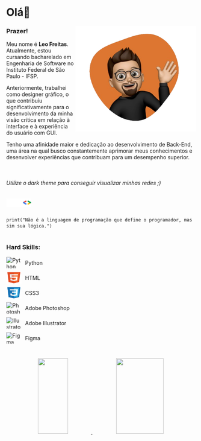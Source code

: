 <h1>Olá👋</h1>

<a href="https://github.com/leosupply">
    <img align="right" width="320px" src="https://raw.githubusercontent.com/LeoSupply/LeoSupply/main/perfil_blob.png" alt="img_perfil">
</a>

<h3>Prazer!</h3> 
<p>Meu nome é <b>Leo Freitas</b>. Atualmente, estou cursando bacharelado em Engenharia de Software no Instituto Federal de São Paulo - IFSP.</p>
<p>Anteriormente, trabalhei como designer gráfico, o que contribuiu significativamente para o desenvolvimento da minha visão crítica em relação à interface e à experiência do usuário com GUI.</p>
<p>Tenho uma afinidade maior e dedicação ao desenvolvimento de Back-End, uma área na qual busco constantemente aprimorar meus conhecimentos e desenvolver experiências que contribuam para um desempenho superior.</p>
<br>

<div>
    <h6>Utilize o dark theme para conseguir visualizar minhas redes ;)</h6>
    <a href="https://www.linkedin.com/in/leo-freitas-28a190163/" target="_blank" ><img align="left" alt="LinkedIn" width="22px" src="https://github.com/Aakarsh-B/trying-repos/blob/master/linkedin.svg" /></a>
    <a href="https://dev.to/leosupply" target="_blank"><img align="left" alt="Blog" width="22px" src="https://github.com/Aakarsh-B/trying-repos/blob/master/dev-badge.svg" /></a>
    <a href="https://g.dev/leofreitas" target="_blank"><img align="left" alt="GoogleDev" width="22px" src="https://raw.githubusercontent.com/LeoSupply/LeoSupply/74126fef59f0d0849d80119547851409c34c3706/google_dev.svg" /></a>
</div>
<br>
<br>

```
print("Não é a linguagem de programação que define o programador, mas sim sua lógica.")
```

#

<div>
    <h3>Hard Skills:</h3>
    <ul style="list-style-type: none; padding: 0; margin: 0;">
        <li style="display: flex; align-items: center; margin-bottom: 10px;">
            <img
                style="margin-right: 10px;"
                align="center"
                alt="Python"
                height="30"
                width="40"
                src="https://www.svgrepo.com/show/354238/python.svg"/>
            <span>Python</span>
        </li>
        <li style="display: flex; align-items: center; margin-bottom: 10px;">
            <img
                style="margin-right: 10px;"
                align="center"
                alt="HTML"
                height="30"
                width="40"
                src="https://raw.githubusercontent.com/devicons/devicon/master/icons/html5/html5-original.svg"/>
            <span>HTML</span>
        </li>
        <li style="display: flex; align-items: center; margin-bottom: 10px;">
            <img
                style="margin-right: 10px;"
                align="center"
                alt="CSS3"
                height="30"
                width="40"
                src="https://raw.githubusercontent.com/devicons/devicon/master/icons/css3/css3-original.svg"/>
            <span>CSS3</span>
        </li>
        <li style="display: flex; align-items: center; margin-bottom: 10px;">
            <img
                style="margin-right: 10px;"
                align="center"
                alt="Photoshop"
                height="30"
                width="40"
                src="https://www.svgrepo.com/show/452149/adobe-photoshop.svg"/>
            <span>Adobe Photoshop</span>
        </li>
        <li style="display: flex; align-items: center; margin-bottom: 10px;">
            <img
                style="margin-right: 10px;"
                align="center"
                alt="Illustrator"
                height="30"
                width="40"
                src="https://www.svgrepo.com/show/452147/adobe-illustrator.svg"/>
            <span>Adobe Illustrator</span>
        </li>
        <li style="display: flex; align-items: center; margin-bottom: 10px;">
            <img
                style="margin-right: 10px;"
                align="center"
                alt="Figma"
                height="30"
                width="40"
                src="https://www.svgrepo.com/show/354987/figma.svg"/>
            <span>Figma</span>
        </li>
    </ul>
</div>

#

<p align="center">
    <a href="https://github.com/leosupply">
        <img height="200em" width="40%" src="https://github-readme-stats.vercel.app/api?username=leosupply&show_icons=true&theme=algolia&include_all_commits=true&count_private=true"/>
        <img height="200em" width="50%" src="https://github-readme-stats-eight-theta.vercel.app/api/top-langs/?username=leosupply&layout=compact&langs_count=8&theme=algolia"/>
    </a>
</p>
